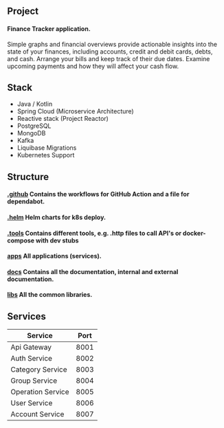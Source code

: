 ## Project
#### Finance Tracker application.
Simple graphs and financial overviews provide actionable insights into the state of your finances, including accounts, credit and debit cards, debts, and cash. Arrange your bills and keep track of their due dates. Examine upcoming payments and how they will affect your cash flow.
## Stack
- Java / Kotlin
- Spring Cloud (Microservice Architecture)
- Reactive stack (Project Reactor)
- PostgreSQL
- MongoDB
- Kafka
- Liquibase Migrations
- Kubernetes Support

## Structure
#### [.github](../.github) Contains the workflows for GitHub Action and a file for dependabot.
#### [.helm](../.helm) Helm charts for k8s deploy.
#### [.tools](../.tools) Contains different tools, e.g. .http files to call API's or docker-compose with dev stubs
#### [apps](../apps) All applications (services).
#### [docs](../docs) Contains all the documentation, internal and external documentation.
#### [libs](../libs) All the common libraries.

## Services
| Service           | Port |
|-------------------|------|
| Api Gateway       | 8001 |
| Auth Service      | 8002 |
| Category Service  | 8003 |
| Group Service     | 8004 |
| Operation Service | 8005 |
| User Service      | 8006 |
| Account Service   | 8007 |